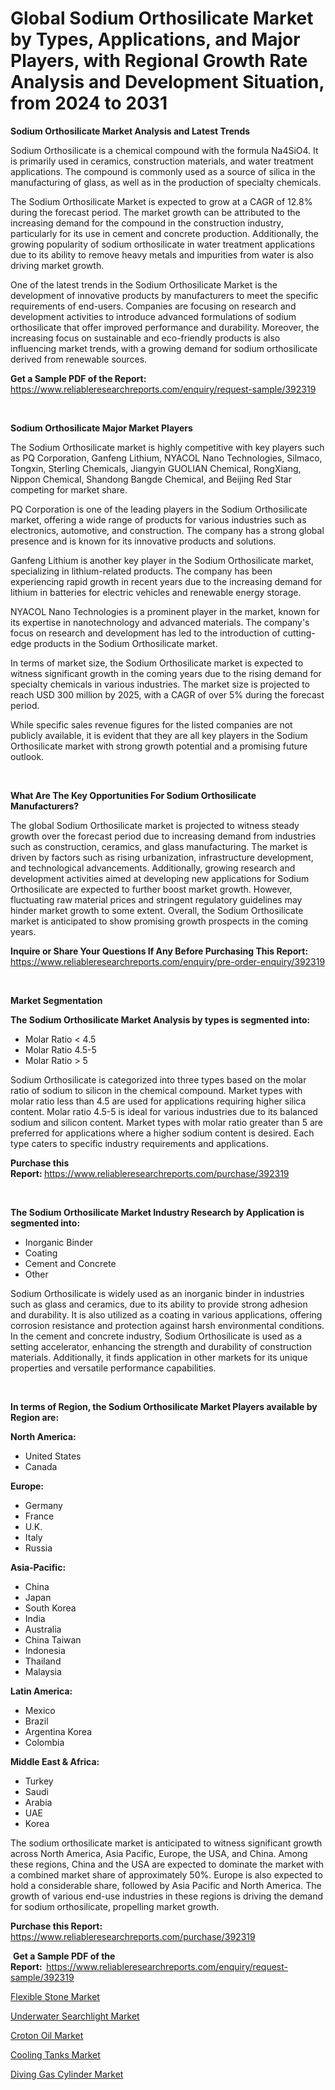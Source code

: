 <p><h1>Global Sodium Orthosilicate Market by Types, Applications, and Major Players, with Regional Growth Rate Analysis and Development Situation, from 2024 to 2031</h1></p><p><strong>Sodium Orthosilicate Market Analysis and Latest Trends</strong></p>
<p><p>Sodium Orthosilicate is a chemical compound with the formula Na4SiO4. It is primarily used in ceramics, construction materials, and water treatment applications. The compound is commonly used as a source of silica in the manufacturing of glass, as well as in the production of specialty chemicals.</p><p>The Sodium Orthosilicate Market is expected to grow at a CAGR of 12.8% during the forecast period. The market growth can be attributed to the increasing demand for the compound in the construction industry, particularly for its use in cement and concrete production. Additionally, the growing popularity of sodium orthosilicate in water treatment applications due to its ability to remove heavy metals and impurities from water is also driving market growth.</p><p>One of the latest trends in the Sodium Orthosilicate Market is the development of innovative products by manufacturers to meet the specific requirements of end-users. Companies are focusing on research and development activities to introduce advanced formulations of sodium orthosilicate that offer improved performance and durability. Moreover, the increasing focus on sustainable and eco-friendly products is also influencing market trends, with a growing demand for sodium orthosilicate derived from renewable sources.</p></p>
<p><strong>Get a Sample PDF of the Report:&nbsp;</strong> <a href="https://www.reliableresearchreports.com/enquiry/request-sample/392319">https://www.reliableresearchreports.com/enquiry/request-sample/392319</a></p>
<p>&nbsp;</p>
<p><strong>Sodium Orthosilicate Major Market Players</strong></p>
<p><p>The Sodium Orthosilicate market is highly competitive with key players such as PQ Corporation, Ganfeng Lithium, NYACOL Nano Technologies, Silmaco, Tongxin, Sterling Chemicals, Jiangyin GUOLIAN Chemical, RongXiang, Nippon Chemical, Shandong Bangde Chemical, and Beijing Red Star competing for market share. </p><p>PQ Corporation is one of the leading players in the Sodium Orthosilicate market, offering a wide range of products for various industries such as electronics, automotive, and construction. The company has a strong global presence and is known for its innovative products and solutions.</p><p>Ganfeng Lithium is another key player in the Sodium Orthosilicate market, specializing in lithium-related products. The company has been experiencing rapid growth in recent years due to the increasing demand for lithium in batteries for electric vehicles and renewable energy storage.</p><p>NYACOL Nano Technologies is a prominent player in the market, known for its expertise in nanotechnology and advanced materials. The company's focus on research and development has led to the introduction of cutting-edge products in the Sodium Orthosilicate market.</p><p>In terms of market size, the Sodium Orthosilicate market is expected to witness significant growth in the coming years due to the rising demand for specialty chemicals in various industries. The market size is projected to reach USD 300 million by 2025, with a CAGR of over 5% during the forecast period.</p><p>While specific sales revenue figures for the listed companies are not publicly available, it is evident that they are all key players in the Sodium Orthosilicate market with strong growth potential and a promising future outlook.</p></p>
<p>&nbsp;</p>
<p><strong>What Are The Key Opportunities For Sodium Orthosilicate Manufacturers?</strong></p>
<p><p>The global Sodium Orthosilicate market is projected to witness steady growth over the forecast period due to increasing demand from industries such as construction, ceramics, and glass manufacturing. The market is driven by factors such as rising urbanization, infrastructure development, and technological advancements. Additionally, growing research and development activities aimed at developing new applications for Sodium Orthosilicate are expected to further boost market growth. However, fluctuating raw material prices and stringent regulatory guidelines may hinder market growth to some extent. Overall, the Sodium Orthosilicate market is anticipated to show promising growth prospects in the coming years.</p></p>
<p><strong>Inquire or Share Your Questions If Any Before Purchasing This Report:</strong> <a href="https://www.reliableresearchreports.com/enquiry/pre-order-enquiry/392319">https://www.reliableresearchreports.com/enquiry/pre-order-enquiry/392319</a></p>
<p>&nbsp;</p>
<p><strong>Market Segmentation</strong></p>
<p><strong>The Sodium Orthosilicate Market Analysis by types is segmented into:</strong></p>
<p><ul><li>Molar Ratio < 4.5</li><li>Molar Ratio 4.5-5</li><li>Molar Ratio > 5</li></ul></p>
<p><p>Sodium Orthosilicate is categorized into three types based on the molar ratio of sodium to silicon in the chemical compound. Market types with molar ratio less than 4.5 are used for applications requiring higher silica content. Molar ratio 4.5-5 is ideal for various industries due to its balanced sodium and silicon content. Market types with molar ratio greater than 5 are preferred for applications where a higher sodium content is desired. Each type caters to specific industry requirements and applications.</p></p>
<p><strong>Purchase this Report:&nbsp;</strong><a href="https://www.reliableresearchreports.com/purchase/392319">https://www.reliableresearchreports.com/purchase/392319</a></p>
<p>&nbsp;</p>
<p><strong>The Sodium Orthosilicate Market Industry Research by Application is segmented into:</strong></p>
<p><ul><li>Inorganic Binder</li><li>Coating</li><li>Cement and Concrete</li><li>Other</li></ul></p>
<p><p>Sodium Orthosilicate is widely used as an inorganic binder in industries such as glass and ceramics, due to its ability to provide strong adhesion and durability. It is also utilized as a coating in various applications, offering corrosion resistance and protection against harsh environmental conditions. In the cement and concrete industry, Sodium Orthosilicate is used as a setting accelerator, enhancing the strength and durability of construction materials. Additionally, it finds application in other markets for its unique properties and versatile performance capabilities.</p></p>
<p>&nbsp;</p>
<p><strong>In terms of Region, the Sodium Orthosilicate Market Players available by Region are:</strong></p>
<p>
    <p> <strong> North America: </strong>
        <ul>
            <li>United States</li>
            <li>Canada</li>
        </ul>
        </p> 
    <p> <strong> Europe: </strong>
        <ul>
            <li>Germany</li>
            <li>France</li>
            <li>U.K.</li>
            <li>Italy</li>
            <li>Russia</li>
        </ul>
        </p> 
    <p> <strong> Asia-Pacific: </strong>
        <ul>
            <li>China</li>
            <li>Japan</li>
            <li>South Korea</li>
            <li>India</li>
            <li>Australia</li>
            <li>China Taiwan</li>
            <li>Indonesia</li>
            <li>Thailand</li>
            <li>Malaysia</li>
        </ul>
        </p> 
    <p> <strong> Latin America: </strong>
        <ul>
            <li>Mexico</li>
            <li>Brazil</li>
            <li>Argentina Korea</li>
            <li>Colombia</li>
        </ul>
        </p> 
    <p> <strong> Middle East & Africa: </strong>
        <ul>
            <li>Turkey</li>
            <li>Saudi</li>
            <li>Arabia</li>
            <li>UAE</li>
            <li>Korea</li>
        </ul>
    </p>
    </p>
<p><p>The sodium orthosilicate market is anticipated to witness significant growth across North America, Asia Pacific, Europe, the USA, and China. Among these regions, China and the USA are expected to dominate the market with a combined market share of approximately 50%. Europe is also expected to hold a considerable share, followed by Asia Pacific and North America. The growth of various end-use industries in these regions is driving the demand for sodium orthosilicate, propelling market growth.</p></p>
<p><strong>Purchase this Report: </strong><a href="https://www.reliableresearchreports.com/purchase/392319">https://www.reliableresearchreports.com/purchase/392319</a></p>
<p>&nbsp;<strong>Get a Sample PDF of the Report:&nbsp;&nbsp;</strong><a href="https://www.reliableresearchreports.com/enquiry/request-sample/392319">https://www.reliableresearchreports.com/enquiry/request-sample/392319</a></p>
<p><strong></strong></p>
<p><p><a href="https://funky-papaya-cf4.notion.site/Flexible-Stone-Market-Research-Report-The-Key-To-Successful-Business-Strategy-Forecasted-for-Period-d67ab66f79294ec597051b87fe67f38d">Flexible Stone Market</a></p><p><a href="https://view.publitas.com/reportprime-1/underwater-searchlight-market-insights-market-players-and-forecast-till-2031/">Underwater Searchlight Market</a></p><p><a href="https://confirmed-shield-e13.notion.site/Croton-Oil-Market-with-the-goal-of-estimating-the-market-size-and-future-growth-potential-of-various-5f2b8677f9db4335b281d538b15e2ebb">Croton Oil Market</a></p><p><a href="https://sore-arch-6db.notion.site/Cooling-Tanks-Market-Size-Share-Trends-Analysis-Report-By-Application-Regional-Outlook-Competit-5fe1963b732b452983ff83c521a7ee15">Cooling Tanks Market</a></p><p><a href="https://view.publitas.com/reportprime-1/global-diving-gas-cylinder-market-size-and-market-trends-insights-and-projections-from-2024-to-2031/">Diving Gas Cylinder Market</a></p></p>